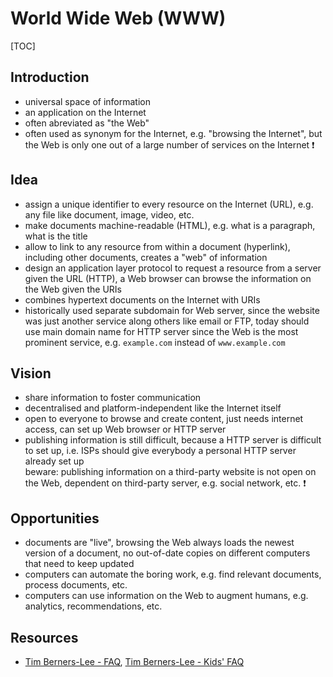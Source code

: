 # World Wide Web (WWW)

[TOC]



## Introduction

- universal space of information
- an application on the Internet
- often abreviated as "the Web"
- often used as synonym for the Internet, e.g. "browsing the Internet", but the Web is only one out of a large number of services on the Internet ❗️



## Idea

- assign a unique identifier to every resource on the Internet (URL), e.g. any file like document, image, video, etc.
- make documents machine-readable (HTML), e.g. what is a paragraph, what is the title
- allow to link to any resource from within a document (hyperlink), including other documents, creates a "web" of information
- design an application layer protocol to request a resource from a server given the URL (HTTP), a Web browser can browse the information on the Web given the URIs
- combines hypertext documents on the Internet with URIs
- historically used separate subdomain for Web server, since the website was just another service along others like email or FTP, today should use main domain name for HTTP server since the Web is the most prominent service, e.g. `example.com` instead of `www.example.com`



## Vision

- share information to foster communication
- decentralised and platform-independent like the Internet itself
- open to everyone to browse and create content, just needs internet access, can set up Web browser or HTTP server
- publishing information is still difficult, because a HTTP server is difficult to set up, i.e. ISPs should give everybody a personal HTTP server already set up  
  beware: publishing information on a third-party website is not open on the Web, dependent on third-party server, e.g. social network, etc. ❗️



## Opportunities

- documents are "live", browsing the Web always loads the newest version of a document, no out-of-date copies on different computers that need to keep updated
- computers can automate the boring work, e.g. find relevant documents, process documents, etc.
- computers can use information on the Web to augment humans, e.g. analytics, recommendations, etc.



## Resources

- [Tim Berners-Lee - FAQ](https://www.w3.org/People/Berners-Lee/FAQ.html), [Tim Berners-Lee - Kids' FAQ](https://www.w3.org/People/Berners-Lee/Kids.html)